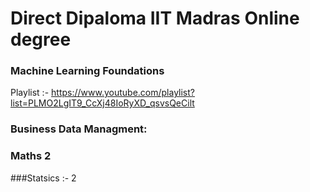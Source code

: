 # Direct Dipaloma IIT Madras Online degree

### Machine Learning Foundations
Playlist :- https://www.youtube.com/playlist?list=PLMO2LgIT9_CcXj48IoRyXD_qsvsQeCilt

### Business Data Managment:

### Maths 2

###Statsics :- 2 
